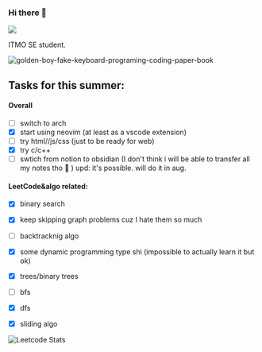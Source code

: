 ### Hi there 👋

![](https://komarev.com/ghpvc/?username=fefumo&style=flat-square&color=blueviolet)

ITMO SE student.

![golden-boy-fake-keyboard-programing-coding-paper-book](https://github.com/user-attachments/assets/1d8ef535-f68f-4ef6-bbe1-f2569cf2c8e4)


## Tasks for this summer:
#### Overall
- [ ] switch to arch
- [x] start using neovim (at least as a vscode extension)
- [ ] try html//js/css (just to be ready for web)
- [x] try c/c++
- [ ] swtich from notion to obsidian (I don't think i will be able to transfer all my notes tho :face_with_thermometer: ) upd: it's possible. will do it in aug.
#### LeetCode&algo related:
  - [x] binary search
  - [x] keep skipping graph problems cuz I hate them so much  
  - [ ] backtracknig algo
  - [x] some dynamic programming type shi (impossible to actually learn it but ok)
  - [x] trees/binary trees
  - [ ] bfs
  - [x] dfs
  - [x] sliding algo



![Leetcode Stats](https://leetcard.jacoblin.cool/Fuverald?ext=heatmap)
<!--
**fefumo/fefumo** is a ✨ _special_ ✨ repository because its `README.md` (this file) appears on your GitHub profile.

Here are some ideas to get you started:

- 🔭 I’m currently working on ...
- 🌱 I’m currently learning ...
- 👯 I’m looking to collaborate on ...
- 🤔 I’m looking for help with ...
- 💬 Ask me about ...
- 📫 How to reach me: ...
- 😄 Pronouns: ...
- ⚡ Fun fact: ...
-->
